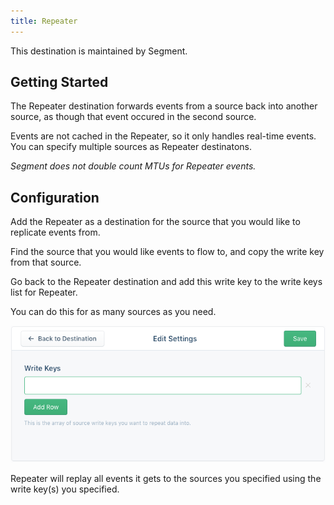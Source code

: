 ```yaml
---
title: Repeater
---
```

This destination is maintained by Segment.

## Getting Started

The Repeater destination forwards events from a source back into another source, as though that event occured in the second source.

Events are not cached in the Repeater, so it only handles real-time events. You can specify multiple sources as Repeater destinatons.

*Segment does not double count MTUs for Repeater events.*

## Configuration

Add the Repeater as a destination for the source that you would like to replicate events from.

Find the source that you would like events to flow to, and copy the write key from that source.

Go back to the Repeater destination and add this write key to the write keys list for Repeater.

You can do this for as many sources as you need.

![](images/write-key-settings.png)

Repeater will replay all events it gets to the sources you specified using the write key(s) you specified.
